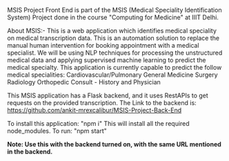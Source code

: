 MSIS Project Front End is part of the MSIS (Medical Speciality Identification System) Project done in the course "Computing for Medicine" at IIIT Delhi.

About MSIS:-
This is a web application which identifies medical speciality on medical transcription data. This is an automation solution to replace the manual human intervention for booking appointment with a medical specialist. We will be using NLP techniques for processing the unstructured medical data and applying supervised machine learning to predict the medical specialty.
This application is currently capable to predict the follow medical specialities:
  Cardiovascular/Pulmonary
  General Medicine
  Surgery
  Radiology
  Orthopedic
  Consult - History and Physician

This MSIS application has a Flask backend, and it uses RestAPIs to get requests on the provided transcription.
The Link to the backend is:
https://github.com/ankit-mrexcalibur/MSIS-Project-Back-End

To install this application: "npm i"
This will install all the required node_modules.
To run: "npm start"

**Note: Use this with the backend turned on, with the same URL mentioned in the backend.**
